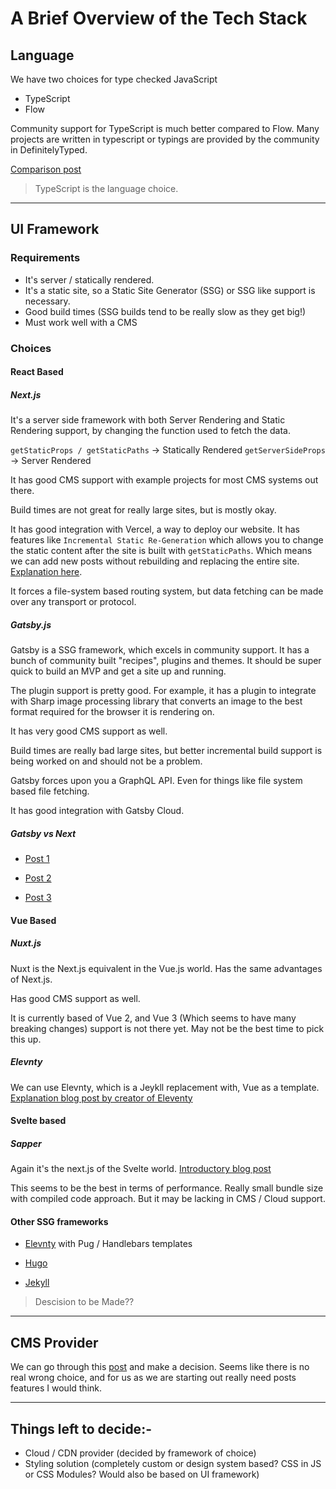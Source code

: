 # A Brief Overview of the Tech Stack

## Language
We have two choices for type checked JavaScript

* TypeScript 
* Flow 

Community support for TypeScript is much better compared to Flow. Many projects are written in typescript or typings are provided by the community in DefinitelyTyped.

[Comparison post](https://blog.logrocket.com/typescript-vs-flow/)

> TypeScript is the language choice. 

---

## UI Framework 

### Requirements 
* It's server / statically rendered. 
* It's a static site, so a Static Site Generator (SSG) or SSG like support is necessary.
* Good build times (SSG builds tend to be really slow as they get big!)
* Must work well with a CMS

### Choices
#### **React Based** 

##### **Next.js**

It's a server side framework with both Server Rendering and Static Rendering support, by changing the function used to fetch the data. 

`getStaticProps / getStaticPaths` -> Statically Rendered
`getServerSideProps` -> Server Rendered

It has good CMS support with example projects for most CMS systems out there. 

Build times are not great for really large sites, but is mostly okay. 

It has good integration with Vercel, a way to deploy our website. It has features like `Incremental Static Re-Generation` which allows you to change the static content after the site is built with `getStaticPaths`. Which means we can add new posts without rebuilding and replacing the entire site. [Explanation here](https://nextjs.org/blog/next-9-5#stable-incremental-static-regeneration).

It forces a file-system based routing system, but data fetching can be made over any transport or protocol. 

##### **Gatsby.js**

Gatsby is a SSG framework, which excels in community support. It has a bunch of community built "recipes", plugins and themes. It should be super quick to build an MVP and get a site up and running. 

The plugin support is pretty good. For example, it has a plugin to integrate with Sharp image processing library that converts an image to the best format required for the browser it is rendering on. 

It has very good CMS support as well. 

Build times are really bad large sites, but better incremental build support is being worked on and should not be a problem. 

Gatsby forces upon you a GraphQL API. Even for things like file system based file fetching.

It has good integration with Gatsby Cloud.

##### **Gatsby vs Next**
*  [Post 1](https://dev.to/jameesy/gatsby-vs-next-js-what-why-and-when-4al5)

* [Post 2](https://jaredpalmer.com/gatsby-vs-nextjs)

* [Post 3](https://medium.com/frontend-digest/which-to-choose-in-2020-nextjs-vs-gatsby-1aa7ca279d8a)

#### **Vue Based** 

##### **Nuxt.js**

Nuxt is the Next.js equivalent in the Vue.js world. Has the same advantages of Next.js.

Has good CMS support as well. 

It is currently based of Vue 2, and Vue 3 (Which seems to have many breaking changes) support is not there yet. May not be the best time to pick this up. 

##### **Elevnty**

We can use Elevnty, which is a Jeykll replacement with, Vue as a template. [Explanation blog post by creator of Eleventy](https://www.netlify.com/blog/2020/09/18/eleventy-and-vue-a-match-made-to-power-netlify.com/)


#### **Svelte based**

##### **Sapper**

Again it's the next.js of the Svelte world. [Introductory blog post](https://svelte.dev/blog/sapper-towards-the-ideal-web-app-framework)

This seems to be the best in terms of performance. Really small bundle size with compiled code approach. But it may be lacking in CMS / Cloud support. 

#### **Other SSG frameworks**  
* [Elevnty](https://www.11ty.dev/) with Pug / Handlebars templates 

* [Hugo](https://gohugo.io/)

* [Jekyll](https://jekyllrb.com/)

> Descision to be Made??

---

## CMS Provider 

We can go through this [post](https://bejamas.io/blog/headless-cms/#introduction) and make a decision. Seems like there is no real wrong choice, and for us as we are starting out really need posts features I would think.

---

## Things left to decide:- 

* Cloud / CDN provider (decided by framework of choice)
* Styling solution (completely custom or design system based? CSS in JS or CSS Modules? Would also be based on UI framework)


 

